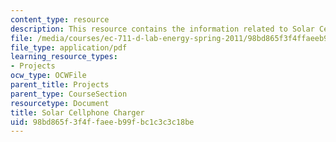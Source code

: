 ```yaml
---
content_type: resource
description: This resource contains the information related to Solar Cellphone Charger.
file: /media/courses/ec-711-d-lab-energy-spring-2011/98bd865f3f4ffaeeb99fbc1c3c3c18be_MITEC_711S11_proj_rptchrg.pdf
file_type: application/pdf
learning_resource_types:
- Projects
ocw_type: OCWFile
parent_title: Projects
parent_type: CourseSection
resourcetype: Document
title: Solar Cellphone Charger
uid: 98bd865f-3f4f-faee-b99f-bc1c3c3c18be
---
```

